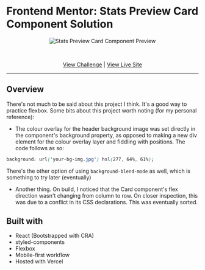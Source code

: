 # Frontend Mentor: Stats Preview Card Component Solution

<p align="center">
  <img src="https://res.cloudinary.com/dxzcdb0pm/image/upload/v1646190533/fem-compilation/stats-preview_juoqvn.png" alt="Stats Preview Card Component Preview" />
</p>
<br />
<p align="center">
  <a href="https://www.frontendmentor.io/challenges/stats-preview-card-component-8JqbgoU62">View Challenge</a> | <a href="https://fe-mentor-stats-card.vercel.app/">View Live Site</a>
</div>

<br />

---

## Overview

There's not much to be said about this project I think. It's a good way to practice flexbox. Some bits about this project worth noting (for my personal reference):

- The colour overlay for the header background image was set directly in the component's background property, as opposed to making a new div element for the colour overlay layer and fiddling with positions. The code follows as so:

```css
background: url('your-bg-img.jpg') hsl(277, 64%, 61%);
```

There's the other option of using `background-blend-mode` as well, which is something to try later (eventually)

- Another thing. On build, I noticed that the Card component's flex direction wasn't changing from column to row. On closer inspection, this was due to a conflict in its CSS declarations. This was eventually sorted.

## Built with

- React (Bootstrapped with CRA)
- styled-components
- Flexbox
- Mobile-first workflow
- Hosted with Vercel
